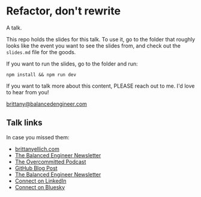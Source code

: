 # Refactor, don't rewrite

A talk.

This repo holds the slides for this talk. To use it, go to the folder that roughly looks like the event you want to see the slides from, and check out the `slides.md` file for the goods. 

If you want to run the slides, go to the folder and run:

```
npm install && npm run dev
```

If you want to talk more about this content, PLEASE reach out to me. I'd love to hear from you! 

[brittany@balancedengineer.com](mailto:brittany@balancedengineer.com)

## Talk links

In case you missed them:

- [brittanyellich.com](https://brittanyellich.com)
- [The Balanced Engineer Newsletter](https://balancedengineer.com)
- [The Overcommitted Podcast](https://overcommitted.dev)
- [GitHub Blog Post](https://github.blog/ai-and-ml/github-copilot/how-the-github-billing-team-uses-the-coding-agent-in-github-copilot-to-continuously-burn-down-technical-debt/)
- [The Balanced Engineer Newsletter](https://balancedengineer.com)
- [Connect on LinkedIn](https://www.linkedin.com/in/brittanyellich/)
- [Connect on Bluesky](https://bsky.app/profile/brittanyellich.com)